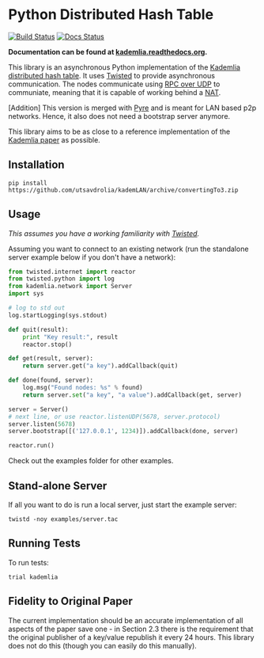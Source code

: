 # Python Distributed Hash Table
[![Build Status](https://secure.travis-ci.org/bmuller/kademlia.png?branch=master)](https://travis-ci.org/bmuller/kademlia)
[![Docs Status](https://readthedocs.org/projects/kademlia/badge/?version=latest)](http://kademlia.readthedocs.org)

**Documentation can be found at [kademlia.readthedocs.org](http://kademlia.readthedocs.org/).**

This library is an asynchronous Python implementation of the [Kademlia distributed hash table](http://en.wikipedia.org/wiki/Kademlia).  It uses [Twisted](https://twistedmatrix.com) to provide asynchronous communication.  The nodes communicate using [RPC over UDP](https://github.com/utsavdrolia/rpcudp) to communiate, meaning that it is capable of working behind a [NAT](http://en.wikipedia.org/wiki/NAT).

[Addition] This version is merged with [Pyre](https://github.com/utsavdrolia/pyre) and is meant for LAN based p2p networks. Hence, it also does not need a bootstrap server anymore. 

This library aims to be as close to a reference implementation of the [Kademlia paper](http://pdos.csail.mit.edu/~petar/papers/maymounkov-kademlia-lncs.pdf) as possible.

## Installation

```
pip install https://github.com/utsavdrolia/kademLAN/archive/convertingTo3.zip
```

## Usage
*This assumes you have a working familiarity with [Twisted](https://twistedmatrix.com).*

Assuming you want to connect to an existing network (run the standalone server example below if you don't have a network):

```python
from twisted.internet import reactor
from twisted.python import log
from kademlia.network import Server
import sys

# log to std out
log.startLogging(sys.stdout)

def quit(result):
    print "Key result:", result
    reactor.stop()

def get(result, server):
    return server.get("a key").addCallback(quit)

def done(found, server):
    log.msg("Found nodes: %s" % found)
    return server.set("a key", "a value").addCallback(get, server)

server = Server()
# next line, or use reactor.listenUDP(5678, server.protocol)
server.listen(5678)
server.bootstrap([('127.0.0.1', 1234)]).addCallback(done, server)

reactor.run()
```

Check out the examples folder for other examples.

## Stand-alone Server
If all you want to do is run a local server, just start the example server:

```
twistd -noy examples/server.tac
```

## Running Tests
To run tests:

```
trial kademlia
```

## Fidelity to Original Paper
The current implementation should be an accurate implementation of all aspects of the paper save one - in Section 2.3 there is the requirement that the original publisher of a key/value republish it every 24 hours.  This library does not do this (though you can easily do this manually).
